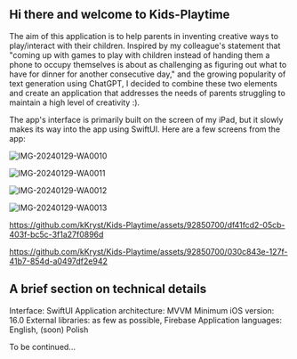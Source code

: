 <h2> Hi there and welcome to Kids-Playtime </h2>

The aim of this application is to help parents in inventing creative ways to play/interact with their children. 
Inspired by my colleague's statement that "coming up with games to play with children instead of handing them a phone to occupy themselves is about as challenging as figuring out what to have for dinner for another consecutive day," 
and the growing popularity of text generation using ChatGPT, I decided to combine these two elements and create an application that addresses the needs of parents struggling to maintain a high level of creativity :).

The app's interface is primarily built on the screen of my iPad, but it slowly makes its way into the app using SwiftUI. Here are a few screens from the app:

![IMG-20240129-WA0010](https://github.com/kKryst/Kids-Playtime/assets/92850700/2cd7c17b-0887-48d5-b84d-ecbbb2aafde3)   

![IMG-20240129-WA0011](https://github.com/kKryst/Kids-Playtime/assets/92850700/adbccd00-d4f2-482c-b056-9aee2176280f)<br>

![IMG-20240129-WA0012](https://github.com/kKryst/Kids-Playtime/assets/92850700/24e0d27a-de89-42ce-b9f0-0fae3aff19f4) 

![IMG-20240129-WA0013](https://github.com/kKryst/Kids-Playtime/assets/92850700/032e4c84-d2a2-4fcb-a117-892a638dfd66)<br>



https://github.com/kKryst/Kids-Playtime/assets/92850700/df41fcd2-05cb-403f-bc5c-3f1a27f0896d

https://github.com/kKryst/Kids-Playtime/assets/92850700/030c843e-127f-41b7-854d-a0497df2e942

<h2> A brief section on technical details </h2>

Interface: SwiftUI
Application architecture: MVVM
Minimum iOS version: 16.0
External libraries: as few as possible, Firebase
Application languages: English, (soon) Polish


To be continued...
